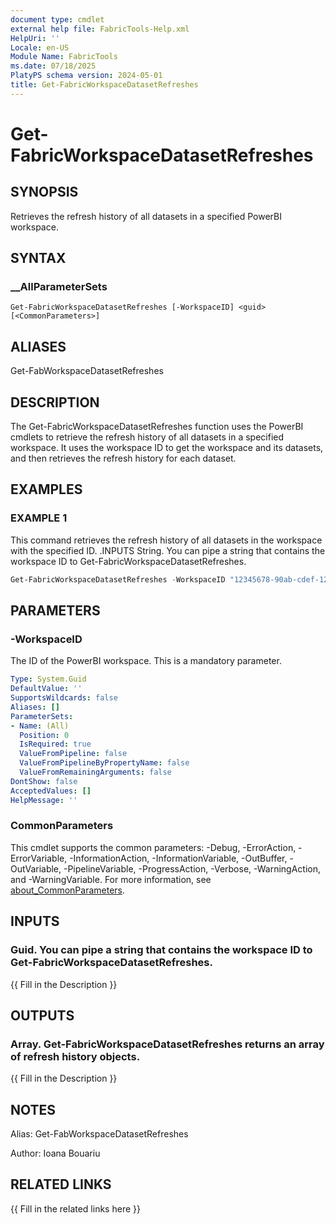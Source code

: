 ```yaml
---
document type: cmdlet
external help file: FabricTools-Help.xml
HelpUri: ''
Locale: en-US
Module Name: FabricTools
ms.date: 07/18/2025
PlatyPS schema version: 2024-05-01
title: Get-FabricWorkspaceDatasetRefreshes
---
```


# Get-FabricWorkspaceDatasetRefreshes

## SYNOPSIS

Retrieves the refresh history of all datasets in a specified PowerBI workspace.

## SYNTAX

### __AllParameterSets

```
Get-FabricWorkspaceDatasetRefreshes [-WorkspaceID] <guid> [<CommonParameters>]
```

## ALIASES

Get-FabWorkspaceDatasetRefreshes

## DESCRIPTION

The Get-FabricWorkspaceDatasetRefreshes function uses the PowerBI cmdlets to retrieve the refresh history of all datasets in a specified workspace.
It uses the workspace ID to get the workspace and its datasets, and then retrieves the refresh history for each dataset.

## EXAMPLES

### EXAMPLE 1

This command retrieves the refresh history of all datasets in the workspace with the specified ID. .INPUTS String. You can pipe a string that contains the workspace ID to Get-FabricWorkspaceDatasetRefreshes.

```powershell
Get-FabricWorkspaceDatasetRefreshes -WorkspaceID "12345678-90ab-cdef-1234-567890abcdef"
```

## PARAMETERS

### -WorkspaceID

The ID of the PowerBI workspace.
This is a mandatory parameter.

```yaml
Type: System.Guid
DefaultValue: ''
SupportsWildcards: false
Aliases: []
ParameterSets:
- Name: (All)
  Position: 0
  IsRequired: true
  ValueFromPipeline: false
  ValueFromPipelineByPropertyName: false
  ValueFromRemainingArguments: false
DontShow: false
AcceptedValues: []
HelpMessage: ''
```

### CommonParameters

This cmdlet supports the common parameters: -Debug, -ErrorAction, -ErrorVariable,
-InformationAction, -InformationVariable, -OutBuffer, -OutVariable, -PipelineVariable,
-ProgressAction, -Verbose, -WarningAction, and -WarningVariable. For more information, see
[about_CommonParameters](https://go.microsoft.com/fwlink/?LinkID=113216).

## INPUTS

### Guid. You can pipe a string that contains the workspace ID to Get-FabricWorkspaceDatasetRefreshes.

{{ Fill in the Description }}

## OUTPUTS

### Array. Get-FabricWorkspaceDatasetRefreshes returns an array of refresh history objects.

{{ Fill in the Description }}

## NOTES

Alias: Get-FabWorkspaceDatasetRefreshes

Author: Ioana Bouariu

## RELATED LINKS

{{ Fill in the related links here }}

